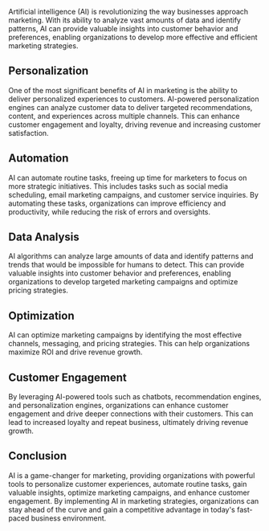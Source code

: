 
Artificial intelligence (AI) is revolutionizing the way businesses approach marketing. With its ability to analyze vast amounts of data and identify patterns, AI can provide valuable insights into customer behavior and preferences, enabling organizations to develop more effective and efficient marketing strategies.

Personalization
---------------

One of the most significant benefits of AI in marketing is the ability to deliver personalized experiences to customers. AI-powered personalization engines can analyze customer data to deliver targeted recommendations, content, and experiences across multiple channels. This can enhance customer engagement and loyalty, driving revenue and increasing customer satisfaction.

Automation
----------

AI can automate routine tasks, freeing up time for marketers to focus on more strategic initiatives. This includes tasks such as social media scheduling, email marketing campaigns, and customer service inquiries. By automating these tasks, organizations can improve efficiency and productivity, while reducing the risk of errors and oversights.

Data Analysis
-------------

AI algorithms can analyze large amounts of data and identify patterns and trends that would be impossible for humans to detect. This can provide valuable insights into customer behavior and preferences, enabling organizations to develop targeted marketing campaigns and optimize pricing strategies.

Optimization
------------

AI can optimize marketing campaigns by identifying the most effective channels, messaging, and pricing strategies. This can help organizations maximize ROI and drive revenue growth.

Customer Engagement
-------------------

By leveraging AI-powered tools such as chatbots, recommendation engines, and personalization engines, organizations can enhance customer engagement and drive deeper connections with their customers. This can lead to increased loyalty and repeat business, ultimately driving revenue growth.

Conclusion
----------

AI is a game-changer for marketing, providing organizations with powerful tools to personalize customer experiences, automate routine tasks, gain valuable insights, optimize marketing campaigns, and enhance customer engagement. By implementing AI in marketing strategies, organizations can stay ahead of the curve and gain a competitive advantage in today's fast-paced business environment.
